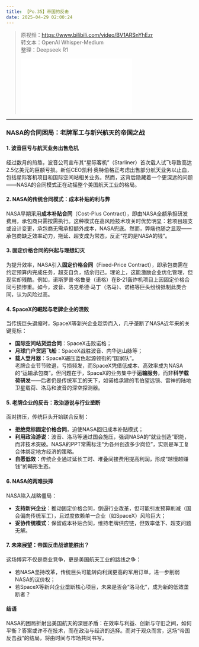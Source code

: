 ```yaml
---
title: 【Po.35】帝国的反击
date: 2025-04-29 02:00:24
---
```


> 原视频：https://www.bilibili.com/video/BV1ARSnYhEzr<br>转文本：OpenAI Whisper-Medium<br>整理：Deepseek R1
>
> <iframe src="//player.bilibili.com/player.html?bvid=BV1ARSnYhEzr&autoplay=0" scrolling="no" border="0" frameborder="no" framespacing="0" allowfullscreen="true"></iframe>

---

### **NASA的合同困局：老牌军工与新兴航天的帝国之战**  

#### **1. 波音巨亏与航天业务出售危机**  
经过数月的煎熬，波音公司宣布其“星际客机”（Starliner）首次载人试飞导致高达2.5亿美元的巨额亏损。新任CEO凯利·奥特伯格正考虑出售部分航天业务以止血，包括星际客机项目和国际空间站相关业务。然而，这背后隐藏着一个更深远的问题——NASA的合同模式正在动摇整个美国航天工业的格局。  

#### **2. NASA的传统合同模式：成本补贴的利与弊**  
NASA早期采用**成本补贴合同**（Cost-Plus Contract），即由NASA全额承担研发费用，承包商只需按需执行。这种模式在高风险技术攻关时优势明显：若项目超支或设计变更，承包商无需承担额外成本，NASA兜底。然而，弊端也随之显现——承包商缺乏效率动力，拖延、超支成为常态，反正“花的是NASA的钱”。  

#### **3. 固定价格合同的兴起与理想幻灭**  
为提升效率，NASA引入**固定价格合同**（Fixed-Price Contract），即承包商需在约定预算内完成任务，超支自负，结余归己。理论上，这能激励企业优化管理，但现实却残酷。例如，诺斯罗普·格鲁曼（诺格）在B-21轰炸机项目上因固定价格合同亏损惨重。如今，波音、洛克希德·马丁（洛马）、诺格等巨头纷纷抵制此类合同，认为风险过高。  

#### **4. SpaceX的崛起与老牌企业的溃败**  
当传统巨头退缩时，SpaceX等新兴企业趁势而入，几乎垄断了NASA近年来的关键竞标：  
- **国际空间站货运合同**：SpaceX击败诺格；  
- **月球门户货运飞船**：SpaceX战胜波音、内华达山脉等；  
- **载人登月器**：SpaceX碾压蓝色起源领衔的“国家队”。  
老牌企业节节败退，亏损频发，而SpaceX凭借低成本、高效率成为NASA的“运输承包商”。但问题在于，SpaceX的业务集中于**运输服务**，而非**科学载荷研发**——后者仍是传统军工的天下，如诺格承建的韦伯望远镜、雷神的陆地卫星载荷、洛马和波音的深空探测器。  

#### **5. 老牌企业的反击：政治游说与行业垄断**  
面对挤压，传统巨头开始联合反制：  
- **拒绝竞标固定价格合同**，迫使NASA回归成本补贴模式；  
- **利用政治游说**：波音、洛马等通过国会施压，强调NASA的“就业创造”职能，而非技术突破。NASA的PPT常需标注“为各州创造多少岗位”，实则是军工复合体绑定地方经济的策略。  
- **自愿低效**：传统企业通过延长工时、堆叠间接费用提高利润，形成“越慢越赚钱”的畸形生态。  

#### **6. NASA的两难抉择**  
NASA陷入战略僵局：  
- **支持新兴企业**：推动固定价格合同，倒逼行业改革，但可能引发预算削减（国会偏向传统军工），且过度依赖单一企业（如SpaceX）风险巨大；  
- **妥协传统模式**：保留成本补贴合同，维持老牌供应链，但效率低下、超支问题无解。  

#### **7. 未来展望：帝国反击战谁能胜出？**  
这场博弈不仅是商业竞争，更是美国航天工业的路线之争：  
- 若NASA坚持改革，传统巨头可能转向利润更高的军用订单，进一步削弱NASA的议价权；  
- 若SpaceX等新兴企业垄断核心项目，未来是否会“洛马化”，成为新的低效垄断者？  

#### **结语**  
NASA的困局折射出美国航天的深层矛盾：在效率与利益、创新与守旧之间，如何平衡？答案或许不在技术，而在政治与经济的选择。而对于观众而言，这场“帝国反击战”的结局，将由时间与市场共同书写。